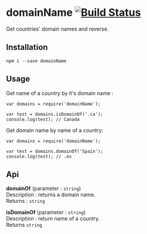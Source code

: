 # domainName  [![Build Status](https://travis-ci.org/hosein2398/domainName.svg?branch=master)](https://travis-ci.org/hosein2398/domainName)
Get countries' domain names and reverse.

## Installation
```
npm i --save domainName
```

## Usage 
Get name of a country by it's domain name :
```JS
var domains = require('domainName');

var test = domains.isDomainOf('.ca');
console.log(test); // Canada
```

Get domain name by name of a country:
```JS
var domains = require('domainName');

var test = domains.domainOf('Spain');
console.log(test); // .es
```

## Api

**domainOf** (parameter : `string`)  
Description : returns a domain name.  
Returns : `string`  

**isDomainOf** (parameter : `string`)  
Description : return name of a country.  
Returns `string`  
